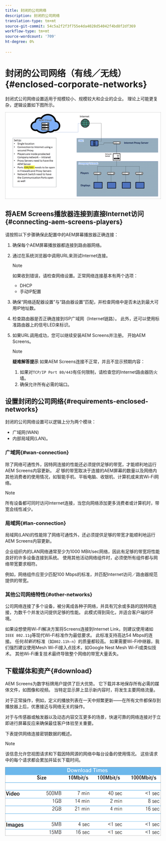 ```yaml
---
title: 封闭的公司网络
description: 封闭的公司网络
translation-type: tm+mt
source-git-commit: 54c5a2f2f3f755e4da4028d54042f4bd8f2df369
workflow-type: tm+mt
source-wordcount: '709'
ht-degree: 0%

---
```



# 封闭的公司网络（有线／无线）{#enclosed-corporate-networks}

封闭式公司网络设置适用于规模较小、规模较大和企业的企业。 理论上可能更复杂，逻辑设置如下图所示。

![](/help/using/assets/enclosed-network-1.png)


## 将AEM Screens播放器连接到直接Internet访问{#connecting-aem-screens-players}

请按照以下步骤确保此配置中的AEM屏幕播放器正确连接：

1. 确保每个AEM屏幕播放器都连接到路由器网络。
1. 通过在系统浏览器中调用URL来测试Internet连接。

   >[!NOTE]
   >如果收到错误，请检查网络设置。正常网络连接基本有两个选项：
   >* DHCP
   >* 手动IP配置


1. 确保“网络适配器设置”与“路由器设置”匹配，并检查网络中是否未达到最大可用IP地址数。

1. 检查路由器是否正确连接到ISP广域网（Internet链路）。 此外，还可以使用标准路由器上的信号LED来标识。
1. 如果URL调用成功，您可以继续安装AEM Screens并注册。 开始AEM Screens。

   >[!NOTE]
   >**疑难解答提示**
   >如果AEM Screens连接不正常，并且不显示预期内容：
   >
   >1. 如果对`TCP/IP Port 80/443`有任何限制，请检查您的Internet路由器防火墙。
   >1. 确保允许所有必需的端口。


## 设置封闭的公司网络{#requirements-enclosed-networks}

封闭的公司网络设置可以逻辑上分为两个模块：

* 广域网(WAN)
* 内部局域网(LAN)。

### 广域网{#wan-connection}

除了网络可通性外，因特网连接的性能还必须提供足够的带宽，才能顺利地运行AEM Screens内容更新。
*足* 够的带宽取决于连接的AEM屏幕的数量以及网络内其他消费者的使用情况，如智能手机、平板电脑、收银机、计算机或来宾Wi-Fi网络。

>[!NOTE]
>
>所有设备都可同时访问Internet连接，当您向网络添加更多消费者或计算机时，带宽会线性减少。

### 局域网{#lan-connection}

局域网(LAN)的性能除了网络可通性外，还必须提供足够的带宽才能顺利地运行AEM Screens内容更新。

企业组织内的LAN网络通常至少为1000 MBit/sec网络，因此有足够的带宽将性能良好的许多设备连接到系统。 使用其他活动网络组件时，必须使所有组件都与网络带宽要求相符。

例如，网络组件应至少匹配100 Mbps的标准，并匹配Internet访问／路由器规范提供的带宽。

### 其他公司网络特性{#other-networks}

公司网络连接了多个设备，被分离成各种子网络，并具有冗余或多路的因特网连接，为数千个并发访问提供足够的性能。
此模式得到简化，并适合客户端的环境。

如果设想使用Wi-Fi解决方案将Screens连接到Internet Link，则建议使用诸如`IEEE 802.11g`等现代Wi-Fi标准作为最低要求。 此标准支持高达54 Mbps的连接。 任何&#x200B;*较新的*&#x200B;标准（如`802.11h-n`）的质量都较高。 如果需要Wi-Fi中继器，我们强烈建议使用Mesh Wi-Fi接入点技术，如Google Nest Mesh Wi-Fi或类似技术。
其他Wi-Fi重复技术最终导致整个网络的带宽大量丢失。

## 下载媒体和资产{#download}

AEM Screens为数字标牌用户提供了巨大优势。 它下载并本地保存所有必需的媒体文件，如图像和视频。 当特定显示屏上显示新内容时，将发生主要网络流量。

对于正常操作，例如，定义的播放列表在一天中频繁更新——在所有文件都保存到播放器上后，优惠接近与网络无关的操作。

对于与传感器或触发器以及动态内容交互更多的场景，快速可靠的网络连接对于立即进行屏幕反应来确保最佳客户体验至关重要。

下表提供网络连接密钥数据的概述。

>[!NOTE]
>该信息允许您视图请求和下载因特网源的网络中每台设备的使用情况。 这些请求中的每个请求都会累加并延长下载时间。

![](/help/using/assets/enclosed-network-download.png)
